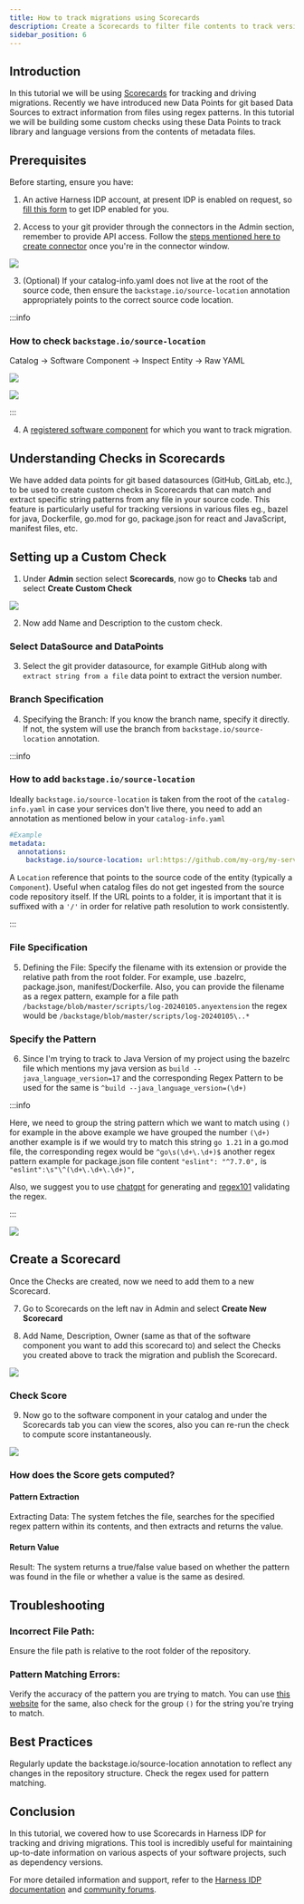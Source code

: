 ```yaml
---
title: How to track migrations using Scorecards
description: Create a Scorecards to filter file contents to track versions of Libraries and Tools  during migrations
sidebar_position: 6
---
```


<DocsTag  backgroundColor= "#cbe2f9" text="Tutorial"  textColor="#0b5cad"  />

## Introduction

In this tutorial we will be using [Scorecards](https://developer.harness.io/docs/internal-developer-portal/scorecards/scorecard) for tracking and driving migrations. Recently we have introduced new Data Points for git based Data Sources to extract information from files using regex patterns. In this tutorial we will be building some custom checks using these Data Points to track library and language versions from the contents of metadata files.

## Prerequisites

Before starting, ensure you have:

1. An active Harness IDP account, at present IDP is enabled on request, so [fill this form](https://www.harness.io/demo/internal-developer-portal) to get IDP enabled for you.

2. Access to your git provider through the connectors in the Admin section, remember to provide API access. Follow the [steps mentioned here to create connector](https://developer.harness.io/docs/category/code-repo-connectors) once you're in the connector window.

![](./static/connector-sc.png)

3. (Optional) If your catalog-info.yaml does not live at the root of the source code, then ensure the `backstage.io/source-location` annotation appropriately points to the correct source code location.

:::info

### How to check `backstage.io/source-location`

Catalog -> Software Component -> Inspect Entity -> Raw YAML

![](./static/source-loc.png)

![](./static/rawyaml.png)

:::

4. A [registered software component](/docs/internal-developer-portal/tutorials/register-component-in-catalog) for which you want to track migration.

## Understanding Checks in Scorecards

We have added data points for git based datasources (GitHub, GitLab, etc.), to be used to create custom checks in Scorecards that can match and extract specific string patterns from any file in your source code. This feature is particularly useful for tracking versions in various files eg., bazel for java, Dockerfile, go.mod for go, package.json for react and JavaScript, manifest files, etc.

## Setting up a Custom Check

1. Under **Admin** section select **Scorecards**, now go to **Checks** tab and select **Create Custom Check**

![](./static/checks-tab.png)

2. Now add Name and Description to the custom check.

### Select DataSource and DataPoints

3. Select the git provider datasource, for example GitHub along with `extract string from a file` data point to extract the version number.

### Branch Specification

4. Specifying the Branch: If you know the branch name, specify it directly. If not, the system will use the branch from `backstage.io/source-location` annotation.

:::info

### How to add `backstage.io/source-location`

Ideally `backstage.io/source-location` is taken from the root of the `catalog-info.yaml` in case your services don't live there, you need to add an annotation as mentioned below in your `catalog-info.yaml`

```YAML
#Example
metadata:
  annotations:
    backstage.io/source-location: url:https://github.com/my-org/my-service/
```

A `Location` reference that points to the source code of the entity (typically a `Component`). Useful when catalog files do not get ingested from the source code repository itself. If the URL points to a folder, it is important that it is suffixed with a `'/'` in order for relative path resolution to work consistently.

:::

### File Specification

5. Defining the File: Specify the filename with its extension or provide the relative path from the root folder. For example, use .bazelrc, package.json, manifest/Dockerfile. Also, you can provide the filename as a regex pattern, example for a file path `/backstage/blob/master/scripts/log-20240105.anyextension` the regex would be `/backstage/blob/master/scripts/log-20240105\..*`

### Specify the Pattern

6. Since I'm trying to track to Java Version of my project using the bazelrc file which mentions my java version as `build --java_language_version=17` and the corresponding Regex Pattern to be used for the same is `^build --java_language_version=(\d+)`

:::info

Here, we need to group the string pattern which we want to match using `()` for example in the above example we have grouped the number `(\d+)` another example is if we would try to match this string `go 1.21` in a go.mod file, the corresponding regex would be `^go\s(\d+\.\d+)$` another regex pattern example for package.json file content `"eslint": "^7.7.0",` is `"eslint":\s"\^(\d+\.\d+\.\d+)",`

Also, we suggest you to use [chatgpt](https://chat.openai.com/) for generating and [regex101](https://regex101.com/) validating the regex.

:::

![](./static/java-version.png)

## Create a Scorecard

Once the Checks are created, now we need to add them to a new Scorecard.

7. Go to Scorecards on the left nav in Admin and select **Create New Scorecard**

8. Add Name, Description, Owner (same as that of the software component you want to add this scorecard to) and select the Checks you created above to track the migration and publish the Scorecard.

![](./static/create-scorecard.png)

### Check Score

9. Now go to the software component in your catalog and under the Scorecards tab you can view the scores, also you can re-run the check to compute score instantaneously.

![](./static/java-check.png)

### How does the Score gets computed?

#### Pattern Extraction

Extracting Data: The system fetches the file, searches for the specified regex pattern within its contents, and then extracts and returns the value.

#### Return Value

Result: The system returns a true/false value based on whether the pattern was found in the file or whether a value is the same as desired.

## Troubleshooting

### Incorrect File Path:

Ensure the file path is relative to the root folder of the repository.

### Pattern Matching Errors:

Verify the accuracy of the pattern you are trying to match. You can use [this website](http://regex101.com/) for the same, also check for the group `()` for the string you're trying to match.

## Best Practices

Regularly update the backstage.io/source-location annotation to reflect any changes in the repository structure.
Check the regex used for pattern matching.

## Conclusion

In this tutorial, we covered how to use Scorecards in Harness IDP for tracking and driving migrations. This tool is incredibly useful for maintaining up-to-date information on various aspects of your software projects, such as dependency versions.

For more detailed information and support, refer to the [Harness IDP documentation](https://developer.harness.io/docs/internal-developer-portal) and [community forums](https://join-community-slack.harness.io/).
